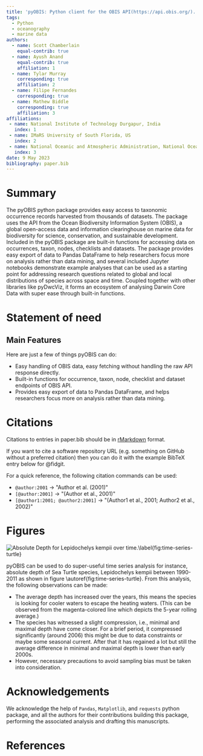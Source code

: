 ```yaml
---
title: 'pyOBIS: Python client for the OBIS API(https://api.obis.org/).'
tags:
  - Python
  - oceanography
  - marine data
authors:
  - name: Scott Chamberlain
    equal-contrib: true
  - name: Ayush Anand
    equal-contrib: true
    affiliation: 1
  - name: Tylar Murray
    corresponding: true
    affiliation: 2
  - name: Filipe Fernandes
    corresponding: true
  - name: Mathew Biddle
    corresponding: true
    affiliation: 3
affiliations:
 - name: National Institute of Technology Durgapur, India
   index: 1
 - name: IMaRS University of South Florida, US
   index: 2
 - name: National Oceanic and Atmospheric Administration, National Ocean Service, Integrated Ocean Observing System, US
   index: 3
date: 9 May 2023
bibliography: paper.bib
---
```


# Summary
The pyOBIS python package provides easy access to taxonomic occurrence records harvested from thousands of datasets. The package uses the API from the Ocean Biodiversity Information System (OBIS), a global open-access data and information clearinghouse on marine data for biodiversity for science, conservation, and sustainable development. Included in the pyOBIS package are built-in functions for accessing data on occurrences, taxon, nodes, checklists and datasets. The package provides easy export of data to Pandas DataFrame to help researchers focus more on analysis rather than data mining, and several included Jupyter notebooks demonstrate example analyses that can be used as a starting point for addressing research questions related to global and local distributions of species across space and time. Coupled together with other libraries like pyDwcViz, it forms an ecosystem of analysing Darwin Core Data with super ease through built-in functions.

# Statement of need

## Main Features
Here are just a few of things pyOBIS can do:
* Easy handling of OBIS data, easy fetching without handling the raw API response directly.
* Built-in functions for occurrence, taxon, node, checklist and dataset endpoints of OBIS API.
* Provides easy export of data to Pandas DataFrame, and helps researchers focus more on analysis rather than data mining.

# Citations
Citations to entries in paper.bib should be in
[rMarkdown](http://rmarkdown.rstudio.com/authoring_bibliographies_and_citations.html)
format.

If you want to cite a software repository URL (e.g. something on GitHub without a preferred
citation) then you can do it with the example BibTeX entry below for @fidgit.

For a quick reference, the following citation commands can be used:
- `@author:2001`  ->  "Author et al. (2001)"
- `[@author:2001]` -> "(Author et al., 2001)"
- `[@author1:2001; @author2:2001]` -> "(Author1 et al., 2001; Author2 et al., 2002)"

# Figures
![Absolute Depth for Lepidochelys kempii over time.\label{fig:time-series-turtle}](https://github.com/ayushanand18/pyobis/assets/36472216/b6e66f31-7bbd-49c9-8186-3ab1a58e57c0)

pyOBIS can be used to do super-useful time series analysis for instance, absolute depth of Sea Turtle species, Lepidochelys kempii between 1990-2011 as shown in figure \autoref{fig:time-series-turtle}. From this analysis, the following observations can be made:
* The average depth has increased over the years, this means the species is looking for cooler waters to escape the heating waters. (This can be observed from the magenta-colored line which depicts the 5-year rolling average.)
* The species has witnessed a slight compression, i.e., minimal and maximal depth have come closer. For a brief period, it compressed significantly (around 2006) this might be due to data constraints or maybe some seasonal current. After that it has regained a lot but still the average difference in minimal and maximal depth is lower than early 2000s.
* However, necessary precautions to avoid sampling bias must be taken into consideration.

# Acknowledgements
We acknowledge the help of `Pandas`, `Matplotlib`, and `requests` python package, and all the authors for their contributions building this package, performing the associated analysis and drafting this manuscripts.

# References
